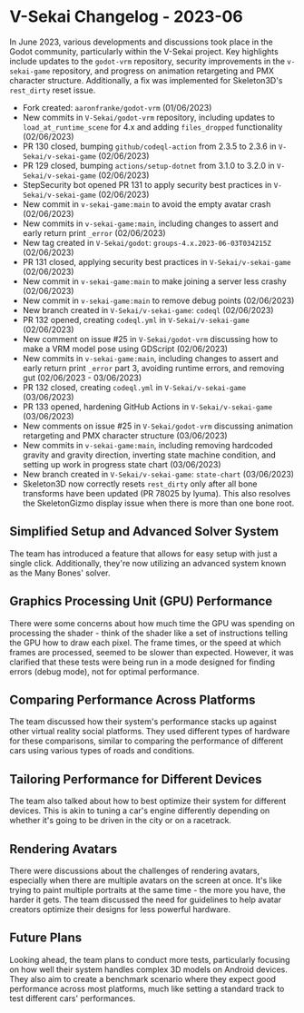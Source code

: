 # V-Sekai Changelog - 2023-06

In June 2023, various developments and discussions took place in the Godot community, particularly within the V-Sekai project. Key highlights include updates to the `godot-vrm` repository, security improvements in the `v-sekai-game` repository, and progress on animation retargeting and PMX character structure. Additionally, a fix was implemented for Skeleton3D's `rest_dirty` reset issue.

- Fork created: `aaronfranke/godot-vrm` (01/06/2023)
- New commits in `V-Sekai/godot-vrm` repository, including updates to `load_at_runtime_scene` for 4.x and adding `files_dropped` functionality (02/06/2023)
- PR 130 closed, bumping `github/codeql-action` from 2.3.5 to 2.3.6 in `V-Sekai/v-sekai-game` (02/06/2023)
- PR 129 closed, bumping `actions/setup-dotnet` from 3.1.0 to 3.2.0 in `V-Sekai/v-sekai-game` (02/06/2023)
- StepSecurity bot opened PR 131 to apply security best practices in `V-Sekai/v-sekai-game` (02/06/2023)
- New commit in `v-sekai-game:main` to avoid the empty avatar crash (02/06/2023)
- New commits in `v-sekai-game:main`, including changes to assert and early return print `_error` (02/06/2023)
- New tag created in `V-Sekai/godot`: `groups-4.x.2023-06-03T034215Z` (02/06/2023)
- PR 131 closed, applying security best practices in `V-Sekai/v-sekai-game` (02/06/2023)
- New commit in `v-sekai-game:main` to make joining a server less crashy (02/06/2023)
- New commit in `v-sekai-game:main` to remove debug points (02/06/2023)
- New branch created in `V-Sekai/v-sekai-game`: `codeql` (02/06/2023)
- PR 132 opened, creating `codeql.yml` in `V-Sekai/v-sekai-game` (02/06/2023)
- New comment on issue #25 in `V-Sekai/godot-vrm` discussing how to make a VRM model pose using GDScript (02/06/2023)
- New commits in `v-sekai-game:main`, including changes to assert and early return print `_error` part 3, avoiding runtime errors, and removing gut (02/06/2023 - 03/06/2023)
- PR 132 closed, creating `codeql.yml` in `V-Sekai/v-sekai-game` (03/06/2023)
- PR 133 opened, hardening GitHub Actions in `V-Sekai/v-sekai-game` (03/06/2023)
- New comments on issue #25 in `V-Sekai/godot-vrm` discussing animation retargeting and PMX character structure (03/06/2023)
- New commits in `v-sekai-game:main`, including removing hardcoded gravity and gravity direction, inverting state machine condition, and setting up work in progress state chart (03/06/2023)
- New branch created in `V-Sekai/v-sekai-game`: `state-chart` (03/06/2023)
- Skeleton3D now correctly resets `rest_dirty` only after all bone transforms have been updated (PR 78025 by lyuma). This also resolves the SkeletonGizmo display issue when there is more than one bone root.

## Simplified Setup and Advanced Solver System

The team has introduced a feature that allows for easy setup with just a single click. Additionally, they're now utilizing an advanced system known as the Many Bones' solver.

## Graphics Processing Unit (GPU) Performance

There were some concerns about how much time the GPU was spending on processing the shader - think of the shader like a set of instructions telling the GPU how to draw each pixel. The frame times, or the speed at which frames are processed, seemed to be slower than expected. However, it was clarified that these tests were being run in a mode designed for finding errors (debug mode), not for optimal performance.

## Comparing Performance Across Platforms

The team discussed how their system's performance stacks up against other virtual reality social platforms. They used different types of hardware for these comparisons, similar to comparing the performance of different cars using various types of roads and conditions.

## Tailoring Performance for Different Devices

The team also talked about how to best optimize their system for different devices. This is akin to tuning a car's engine differently depending on whether it's going to be driven in the city or on a racetrack.

## Rendering Avatars

There were discussions about the challenges of rendering avatars, especially when there are multiple avatars on the screen at once. It's like trying to paint multiple portraits at the same time - the more you have, the harder it gets. The team discussed the need for guidelines to help avatar creators optimize their designs for less powerful hardware.

## Future Plans

Looking ahead, the team plans to conduct more tests, particularly focusing on how well their system handles complex 3D models on Android devices. They also aim to create a benchmark scenario where they expect good performance across most platforms, much like setting a standard track to test different cars' performances.
